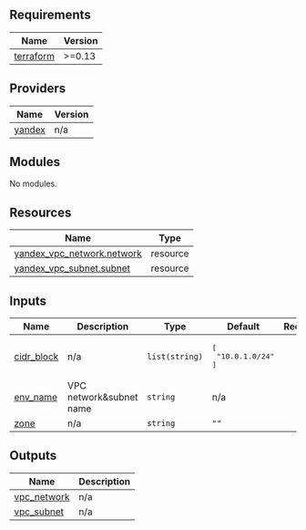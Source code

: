 ## Requirements

| Name | Version |
|------|---------|
| <a name="requirement_terraform"></a> [terraform](#requirement\_terraform) | >=0.13 |

## Providers

| Name | Version |
|------|---------|
| <a name="provider_yandex"></a> [yandex](#provider\_yandex) | n/a |

## Modules

No modules.

## Resources

| Name | Type |
|------|------|
| [yandex_vpc_network.network](https://registry.terraform.io/providers/yandex-cloud/yandex/latest/docs/resources/vpc_network) | resource |
| [yandex_vpc_subnet.subnet](https://registry.terraform.io/providers/yandex-cloud/yandex/latest/docs/resources/vpc_subnet) | resource |

## Inputs

| Name | Description | Type | Default | Required |
|------|-------------|------|---------|:--------:|
| <a name="input_cidr_block"></a> [cidr\_block](#input\_cidr\_block) | n/a | `list(string)` | <pre>[<br>  "10.0.1.0/24"<br>]</pre> | no |
| <a name="input_env_name"></a> [env\_name](#input\_env\_name) | VPC network&subnet name | `string` | n/a | yes |
| <a name="input_zone"></a> [zone](#input\_zone) | n/a | `string` | `""` | no |

## Outputs

| Name | Description |
|------|-------------|
| <a name="output_vpc_network"></a> [vpc\_network](#output\_vpc\_network) | n/a |
| <a name="output_vpc_subnet"></a> [vpc\_subnet](#output\_vpc\_subnet) | n/a |
